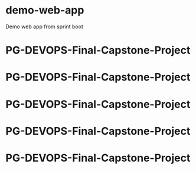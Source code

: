 # demo-web-app
Demo web app from sprint boot
# PG-DEVOPS-Final-Capstone-Project
# PG-DEVOPS-Final-Capstone-Project
# PG-DEVOPS-Final-Capstone-Project
# PG-DEVOPS-Final-Capstone-Project
# PG-DEVOPS-Final-Capstone-Project
